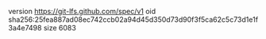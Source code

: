 version https://git-lfs.github.com/spec/v1
oid sha256:25fea887ad08ec742ccb02a94d45d350d73d90f3f5ca62c5c73d1e1f3a4e7498
size 6083
